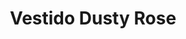 ---
id: vestido-plus-corto-dutsy-rose
title: Vestido Dusty Rose 
regularPrice: 46.70
price: 39.69
image: 
    - vestido-plus-corto-dutsy-rose-1.jpg
    - vestido-plus-corto-dutsy-rose-2.jpg
description: Vestido plus, cuello V, elástico en cintura.
material: Poliester
sizes: 
    - xl
    - 1xl
    - 2xl
creationDate: 2025/02/01
isSale: true    
isStock: true
---